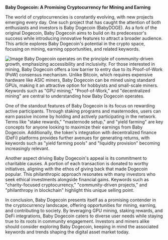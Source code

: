 **Baby Dogecoin: A Promising Cryptocurrency for Mining and Earning**

The world of cryptocurrencies is constantly evolving, with new projects emerging every day. One such project that has caught the attention of both enthusiasts and investors is Baby Dogecoin (BabyDOGE). As a fork of the original Dogecoin, Baby Dogecoin aims to build on its predecessor's success while introducing innovative features to attract a broader audience. This article explores Baby Dogecoin's potential in the crypto space, focusing on mining, earning opportunities, and related keywords.


![Image](https://github.com/user-attachments/assets/31692037-0104-4703-abd1-696b6a7dd41b)
Baby Dogecoin operates on the principle of community-driven growth, emphasizing accessibility and inclusivity. For those interested in mining, Baby Dogecoin offers a low barrier to entry due to its Proof-of-Work (PoW) consensus mechanism. Unlike Bitcoin, which requires expensive hardware like ASIC miners, Baby Dogecoin can be mined using standard GPUs, making it an attractive option for hobbyists and small-scale miners. Keywords such as "GPU mining," "Proof-of-Work," and "decentralized mining" are central to understanding how Baby Dogecoin operates.

One of the standout features of Baby Dogecoin is its focus on rewarding active participants. Through staking programs and masternodes, users can earn passive income by holding and actively participating in the network. Terms like "stake rewards," "masternode setup," and "yield farming" are key concepts for anyone looking to maximize their earnings from Baby Dogecoin. Additionally, the token's integration with decentralized finance (DeFi) platforms provides further avenues for generating returns, with keywords such as "yield farming pools" and "liquidity provision" becoming increasingly relevant.

Another aspect driving Baby Dogecoin's appeal is its commitment to charitable causes. A portion of each transaction is donated to worthy initiatives, aligning with the ethos of giving back that made Dogecoin popular. This philanthropic approach resonates with many investors who seek ethical investments alongside financial gains. Keywords such as "charity-focused cryptocurrency," "community-driven projects," and "philanthropy in blockchain" highlight this unique selling point.

In conclusion, Baby Dogecoin presents itself as a promising contender in the cryptocurrency landscape, offering opportunities for mining, earning, and contributing to society. By leveraging GPU mining, staking rewards, and DeFi integrations, Baby Dogecoin caters to diverse user needs while staying true to its roots in community engagement. Investors and miners alike should consider exploring Baby Dogecoin, keeping in mind the associated keywords and trends shaping the digital asset market today.